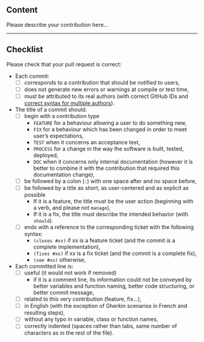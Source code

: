 ## Content

Please describe your contribution here...

---

## Checklist

Please check that your pull request is correct:

- Each commit:
    - [ ] corresponds to a contribution that should be notified to users,
    - [ ] does not generate new errors or warnings at compile or test time,
    - [ ] must be attributed to its real authors (with correct GitHub IDs and [correct syntax for multiple authors](https://help.github.com/articles/creating-a-commit-with-multiple-authors/)).
- The title of a commit should:
    - [ ] begin with a contribution type
        - `FEATURE` for a behaviour allowing a user to do something new,
        - `FIX` for a behaviour which has been changed in order to meet user’s expectations,
        - `TEST` when it concerns an acceptance test,
        - `PROCESS` for a change in the way the software is built, tested, deployed,
        - `DOC` when it concerns only internal documentation (however it is better to combine it with the contribution that required this documentation change),
    - [ ] be followed by a colon (`:`) with one space after and no space before,
    - [ ] be followed by a title as short, as user-centered and as explicit as possible
        - If it is a feature, the title must be the user action (beginning with a verb, and please not `manage`),
        - If it is a fix, the title must describe the intended behavior (with `should`).
    - [ ] ends with a reference to the corresponding ticket with the following syntax:
        - `(closes #xx)` if xx is a feature ticket (and the commit is a complete implementation),
        - `(fixes #xx)` if xx is a fix ticket (and the commit is a complete fix),
        - `(see #xx)` otherwise,
- Each committed line is:
    - [ ] useful (it would not work if removed)
        - if it is a comment line, its information could not be conveyed by better variables and function naming, better code structuring, or better commit message,
    - [ ] related to this very contribution (feature, fix...),
    - [ ] in English (with the exception of Gherkin scenarios in French and resulting steps),
    - [ ] without any typo in variable, class or function names,
    - [ ] correctly indented (spaces rather than tabs, same number of characters as in the rest of the file).
